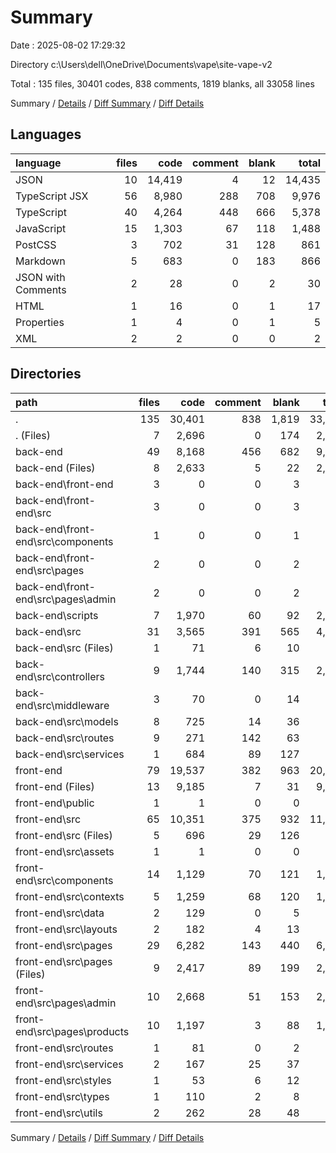 # Summary

Date : 2025-08-02 17:29:32

Directory c:\\Users\\dell\\OneDrive\\Documents\\vape\\site-vape-v2

Total : 135 files,  30401 codes, 838 comments, 1819 blanks, all 33058 lines

Summary / [Details](details.md) / [Diff Summary](diff.md) / [Diff Details](diff-details.md)

## Languages
| language | files | code | comment | blank | total |
| :--- | ---: | ---: | ---: | ---: | ---: |
| JSON | 10 | 14,419 | 4 | 12 | 14,435 |
| TypeScript JSX | 56 | 8,980 | 288 | 708 | 9,976 |
| TypeScript | 40 | 4,264 | 448 | 666 | 5,378 |
| JavaScript | 15 | 1,303 | 67 | 118 | 1,488 |
| PostCSS | 3 | 702 | 31 | 128 | 861 |
| Markdown | 5 | 683 | 0 | 183 | 866 |
| JSON with Comments | 2 | 28 | 0 | 2 | 30 |
| HTML | 1 | 16 | 0 | 1 | 17 |
| Properties | 1 | 4 | 0 | 1 | 5 |
| XML | 2 | 2 | 0 | 0 | 2 |

## Directories
| path | files | code | comment | blank | total |
| :--- | ---: | ---: | ---: | ---: | ---: |
| . | 135 | 30,401 | 838 | 1,819 | 33,058 |
| . (Files) | 7 | 2,696 | 0 | 174 | 2,870 |
| back-end | 49 | 8,168 | 456 | 682 | 9,306 |
| back-end (Files) | 8 | 2,633 | 5 | 22 | 2,660 |
| back-end\\front-end | 3 | 0 | 0 | 3 | 3 |
| back-end\\front-end\\src | 3 | 0 | 0 | 3 | 3 |
| back-end\\front-end\\src\\components | 1 | 0 | 0 | 1 | 1 |
| back-end\\front-end\\src\\pages | 2 | 0 | 0 | 2 | 2 |
| back-end\\front-end\\src\\pages\\admin | 2 | 0 | 0 | 2 | 2 |
| back-end\\scripts | 7 | 1,970 | 60 | 92 | 2,122 |
| back-end\\src | 31 | 3,565 | 391 | 565 | 4,521 |
| back-end\\src (Files) | 1 | 71 | 6 | 10 | 87 |
| back-end\\src\\controllers | 9 | 1,744 | 140 | 315 | 2,199 |
| back-end\\src\\middleware | 3 | 70 | 0 | 14 | 84 |
| back-end\\src\\models | 8 | 725 | 14 | 36 | 775 |
| back-end\\src\\routes | 9 | 271 | 142 | 63 | 476 |
| back-end\\src\\services | 1 | 684 | 89 | 127 | 900 |
| front-end | 79 | 19,537 | 382 | 963 | 20,882 |
| front-end (Files) | 13 | 9,185 | 7 | 31 | 9,223 |
| front-end\\public | 1 | 1 | 0 | 0 | 1 |
| front-end\\src | 65 | 10,351 | 375 | 932 | 11,658 |
| front-end\\src (Files) | 5 | 696 | 29 | 126 | 851 |
| front-end\\src\\assets | 1 | 1 | 0 | 0 | 1 |
| front-end\\src\\components | 14 | 1,129 | 70 | 121 | 1,320 |
| front-end\\src\\contexts | 5 | 1,259 | 68 | 120 | 1,447 |
| front-end\\src\\data | 2 | 129 | 0 | 5 | 134 |
| front-end\\src\\layouts | 2 | 182 | 4 | 13 | 199 |
| front-end\\src\\pages | 29 | 6,282 | 143 | 440 | 6,865 |
| front-end\\src\\pages (Files) | 9 | 2,417 | 89 | 199 | 2,705 |
| front-end\\src\\pages\\admin | 10 | 2,668 | 51 | 153 | 2,872 |
| front-end\\src\\pages\\products | 10 | 1,197 | 3 | 88 | 1,288 |
| front-end\\src\\routes | 1 | 81 | 0 | 2 | 83 |
| front-end\\src\\services | 2 | 167 | 25 | 37 | 229 |
| front-end\\src\\styles | 1 | 53 | 6 | 12 | 71 |
| front-end\\src\\types | 1 | 110 | 2 | 8 | 120 |
| front-end\\src\\utils | 2 | 262 | 28 | 48 | 338 |

Summary / [Details](details.md) / [Diff Summary](diff.md) / [Diff Details](diff-details.md)